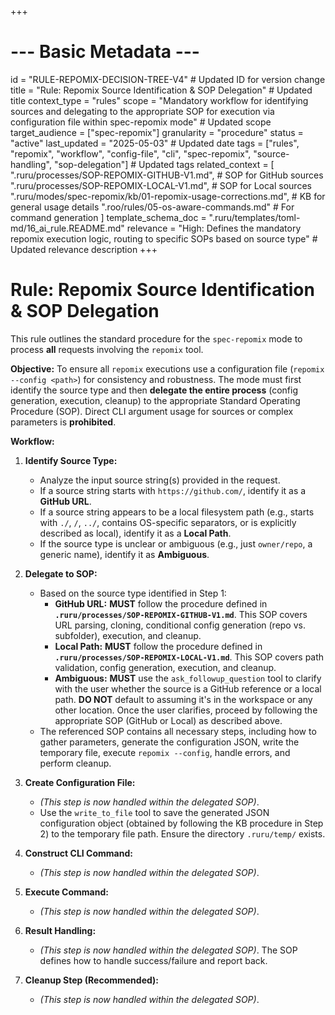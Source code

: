 +++
# --- Basic Metadata ---
id = "RULE-REPOMIX-DECISION-TREE-V4" # Updated ID for version change
title = "Rule: Repomix Source Identification & SOP Delegation" # Updated title
context_type = "rules"
scope = "Mandatory workflow for identifying sources and delegating to the appropriate SOP for execution via configuration file within spec-repomix mode" # Updated scope
target_audience = ["spec-repomix"]
granularity = "procedure"
status = "active"
last_updated = "2025-05-03" # Updated date
tags = ["rules", "repomix", "workflow", "config-file", "cli", "spec-repomix", "source-handling", "sop-delegation"] # Updated tags
related_context = [
    ".ruru/processes/SOP-REPOMIX-GITHUB-V1.md", # SOP for GitHub sources
    ".ruru/processes/SOP-REPOMIX-LOCAL-V1.md",  # SOP for Local sources
    ".ruru/modes/spec-repomix/kb/01-repomix-usage-corrections.md", # KB for general usage details
    ".roo/rules/05-os-aware-commands.md" # For command generation
    ]
template_schema_doc = ".ruru/templates/toml-md/16_ai_rule.README.md"
relevance = "High: Defines the mandatory repomix execution logic, routing to specific SOPs based on source type" # Updated relevance description
+++

# Rule: Repomix Source Identification & SOP Delegation

This rule outlines the standard procedure for the `spec-repomix` mode to process **all** requests involving the `repomix` tool.

**Objective:** To ensure all `repomix` executions use a configuration file (`repomix --config <path>`) for consistency and robustness. The mode must first identify the source type and then **delegate the entire process** (config generation, execution, cleanup) to the appropriate Standard Operating Procedure (SOP). Direct CLI argument usage for sources or complex parameters is **prohibited**.

**Workflow:**

1.  **Identify Source Type:**
    *   Analyze the input source string(s) provided in the request.
    *   If a source string starts with `https://github.com/`, identify it as a **GitHub URL**.
    *   If a source string appears to be a local filesystem path (e.g., starts with `./`, `/`, `../`, contains OS-specific separators, or is explicitly described as local), identify it as a **Local Path**.
    *   If the source type is unclear or ambiguous (e.g., just `owner/repo`, a generic name), identify it as **Ambiguous**.

2.  **Delegate to SOP:**
    *   Based on the source type identified in Step 1:
        *   **GitHub URL:** **MUST** follow the procedure defined in **`.ruru/processes/SOP-REPOMIX-GITHUB-V1.md`**. This SOP covers URL parsing, cloning, conditional config generation (repo vs. subfolder), execution, and cleanup.
        *   **Local Path:** **MUST** follow the procedure defined in **`.ruru/processes/SOP-REPOMIX-LOCAL-V1.md`**. This SOP covers path validation, config generation, execution, and cleanup.
        *   **Ambiguous:** **MUST** use the `ask_followup_question` tool to clarify with the user whether the source is a GitHub reference or a local path. **DO NOT** default to assuming it's in the workspace or any other location. Once the user clarifies, proceed by following the appropriate SOP (GitHub or Local) as described above.
    *   The referenced SOP contains all necessary steps, including how to gather parameters, generate the configuration JSON, write the temporary file, execute `repomix --config`, handle errors, and perform cleanup.

3.  **Create Configuration File:**
    *   *(This step is now handled within the delegated SOP)*.
    *   Use the `write_to_file` tool to save the generated JSON configuration object (obtained by following the KB procedure in Step 2) to the temporary file path. Ensure the directory `.ruru/temp/` exists.

4.  **Construct CLI Command:**
    *   *(This step is now handled within the delegated SOP)*.

5.  **Execute Command:**
    *   *(This step is now handled within the delegated SOP)*.

6.  **Result Handling:**
    *   *(This step is now handled within the delegated SOP)*. The SOP defines how to handle success/failure and report back.

7.  **Cleanup Step (Recommended):**
    *   *(This step is now handled within the delegated SOP)*.
